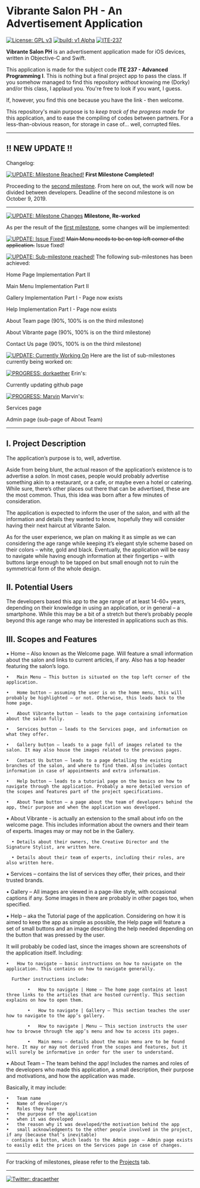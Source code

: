 # Vibrante Salon PH - An Advertisement Application

[![License: GPL v3](https://img.shields.io/badge/License-GPLv3-blue.svg)](https://www.gnu.org/licenses/gpl-3.0) [![build: v1 Alpha](https://img.shields.io/badge/build-v0.1.7%20Alpha-brightgreen)](https://github.com/dorkaether/VibranteSalonPHApp/releases/tag/v0.1.7-alpha) [![ITE-237](https://img.shields.io/badge/ITE--237-iOS-%238b9dc3)](https://www.facebook.com/groups/337037380291306/)

**Vibrante Salon PH** is an advertisement application made for iOS devices, written in Objective-C and Swift.

This application is made for the subject code **ITE 237 - Advanced Programming I**. This is nothing but a final project app to pass the class. If you somehow managed to find this repository *without* knowing me (Dorky) and/or this class, I applaud you. You're free to look if you want, I guess.

If, however, you find this one because you have the link - then welcome.

This repository's main purpose is to *keep track of the progress made* for this application, and to ease the compiling of codes between partners. For a less-than-obvious reason, for storage in case of... well, corrupted files.

---

## !! NEW UPDATE !!
Changelog:

[![UPDATE: Milestone Reached!](https://img.shields.io/badge/UPDATE-Milestone%20Reached!-blue)](https://github.com/dorkaether/VibranteSalonPHApp#-new-update-) **First Milestone Completed!**

Proceeding to the [second milestone](https://github.com/dorkaether/VibranteSalonPHApp/projects/2). From here on out, the work will now be divided between developers. Deadline of the second milestone is on October 9, 2019.

---

[![UPDATE: Milestone Changes](https://img.shields.io/badge/UPDATE-Milestone%20Changes-orange)](https://github.com/dorkaether/VibranteSalonPHApp#-new-update-) **Milestone, Re-worked**

As per the result of the [first milestone](https://github.com/dorkaether/VibranteSalonPHApp/projects/1), some changes will be implemented:

[![UPDATE: Issue Fixed!](https://img.shields.io/badge/UPDATE-Issue%20Fixed!-brightgreen)](https://github.com/dorkaether/VibranteSalonPHApp/issues/1) ~~Main Menu needs to be on top left corner of the application.~~ Issue fixed!

[![UPDATE: Sub-milestone reached!](https://img.shields.io/badge/UPDATE-Sub--milestone%20Reached!-blue)](https://github.com/dorkaether/VibranteSalonPHApp/projects/2) The following sub-milestones has been achieved:

Home Page Implementation Part II

Main Menu Implementation Part II

Gallery Implementation Part I - Page now exists

Help Implementation Part I - Page now exists

About Team page (90%, 100% is on the third milestone)

About Vibrante page (90%, 100% is on the third milestone)

Contact Us page (90%, 100% is on the third milestone)

[![UPDATE: Currently Working On](https://img.shields.io/badge/UPDATE-Currently%20Working%20On-red)](https://github.com/dorkaether/VibranteSalonPHApp/projects/2) Here are the list of sub-milestones currently being worked on:

[![PROGRESS: dorkaether](https://img.shields.io/badge/PROGRESS-dorkaether-%23FFD700)](https://github.com/dorkaether/VibranteSalonPHApp/projects/2) Erin's:

Currently updating github page

[![PROGRESS: Marvin](https://img.shields.io/badge/PROGRESS-Marvin-%23C0C0C0)](https://github.com/dorkaether/VibranteSalonPHApp/projects/2) Marvin's:

Services page

Admin page (sub-page of About Team)

---

## I. Project Description

The application’s purpose is to, well, advertise.

Aside from being blunt, the actual reason of the application’s existence is to advertise a *salon*. In most cases, people would probably advertise something akin to a restaurant, or a cafe, or maybe even a hotel or catering. While sure, there’s other places out there that can be advertised, these are the most common. Thus, this idea was born after a few minutes of consideration.

The application is expected to inform the user of the salon, and with all the information and details they wanted to know, hopefully they will consider having their next haircut at Vibrante Salon.

As for the user experience, we plan on making it as simple as we can considering the age range while keeping it’s elegant style scheme based on their colors – white, gold and black. Eventually, the application will be easy to navigate while having enough information at their fingertips – with buttons large enough to be tapped on but small enough not to ruin the symmetrical form of the whole design.

## II. Potential Users

The developers based this app to the age range of at least 14-60+ years, depending on their knowledge in using an application, or in general – a smartphone. While this may be a bit of a stretch but there’s probably people beyond this age range who may be interested in applications such as this.

## III. Scopes and Features

	
•	Home – Also known as the Welcome page. Will feature a small information about the salon and links to current articles, if any. Also has a top header featuring the salon’s logo.
  
    •	Main Menu – This button is situated on the top left corner of the application.

    •	Home button – assuming the user is on the home menu, this will probably be highlighted – or not. Otherwise, this leads back to the home page.

    •	About Vibrante button – leads to the page containing information about the salon fully.

    •	Services button – leads to the Services page, and information on what they offer.

	•	Gallery button – leads to a page full of images related to the salon. It may also house the images related to the previous pages.

	•	Contact Us button – leads to a page detailing the existing branches of the salon, and where to find them. Also includes contact information in case of appointments and extra information.

	•	Help button – leads to a tutorial page on the basics on how to navigate through the application. Probably a more detailed version of the scopes and features part of the project specifications.

	•	About Team button – a page about the team of developers behind the app, their purpose and when the application was developed.

•	About Vibrante - is actually an extension to the small about info on the welcome page. This includes information about the owners and their team of experts. Images may or may not be in the Gallery.

	  •	Details about their owners, the Creative Director and the Signature Stylist, are written here.

	  •	Details about their team of experts, including their roles, are also written here.

•	Services – contains the list of services they offer, their prices, and their trusted brands.

•	 Gallery – All images are viewed in a page-like style, with occasional captions if any. Some images in there are probably in other pages too, when specified.

•	Help – aka the Tutorial page of the application. Considering on how it is aimed to keep the app as simple as possible, the Help page will feature a set of small buttons and an image describing the help needed depending on the button that was pressed by the user. 

It will probably be coded last, since the images shown are screenshots of the application itself. Including:

    •	How to navigate – basic instructions on how to navigate on the application. This contains on how to navigate generally.

      Further instructions include:

	        •	How to navigate | Home – The home page contains at least three links to the articles that are hosted currently. This section explains on how to open them.

	        •	How to navigate | Gallery – This section teaches the user how to navigate to the app’s gallery.
	
	        •	How to navigate | Menu – This section instructs the user how to browse through the app’s menu and how to access its pages.

	        •	Main menu – details about the main menu are to be found here. It may or may not derived from the scopes and features, but it will surely be informative in order for the user to understand.

•	About Team – The team behind the app! Includes the names and roles of the developers who made this application, a small description, their purpose and motivations, and how the application was made.

Basically, it may include:

	•	Team name
	•	Name of developer/s
	•	Roles they have
	•	the purpose of the application
	•	when it was developed
	•	the reason why it was developed/the motivation behind the app
	•	small acknowledgments to the other people involved in the project, if any (because that’s inevitable)
	◦ contains a button, which leads to the Admin page – Admin page exists to easily edit the prices on the Services page in case of changes.
---

For tracking of milestones, please refer to the [Projects](https://github.com/dorkaether/VibranteSalonPHApp/projects) tab.

---

[![Twitter: dracaether](https://img.shields.io/badge/Twitter-dracaether-%2300aced)](https://twitter.com/dracaether) 
